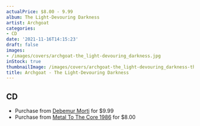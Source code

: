 ```yaml
---
actualPrice: $8.00 - 9.99
album: The Light-Devouring Darkness
artist: Archgoat
categories:
- CD
date: '2021-11-16T14:15:23'
draft: false
images:
- /images/covers/archgoat-the_light-devouring_darkness.jpg
inStock: true
thumbnailImage: /images/covers/archgoat-the_light-devouring_darkness-thumb.jpg
title: Archgoat - The Light-Devouring Darkness
---
```


## CD
* Purchase from [Debemur Morti](https://debemurmorti.aisamerch.com/item/74823) for $9.99
* Purchase from [Metal To The Core 1986](https://metaltothecore1986.com/shop/archgoat-the-light-devouring-darkness-cd/) for $8.00
